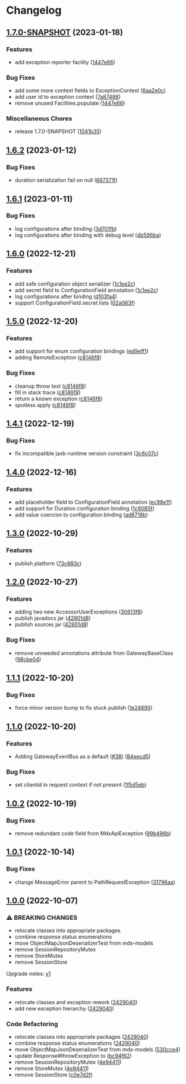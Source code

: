 # Changelog

## [1.7.0-SNAPSHOT](https://github.com/mxenabled/path-core/compare/v1.6.2...v1.7.0-SNAPSHOT) (2023-01-18)


### Features

* add exception reporter facility ([1447e66](https://github.com/mxenabled/path-core/commit/1447e663cc3f5574646a07b2902a899b53b8440b))


### Bug Fixes

* add some more context fields to ExceptionContext ([6aa2e0c](https://github.com/mxenabled/path-core/commit/6aa2e0ca477f8d6092bb951018b2074b5abd1cae))
* add user id to exception context ([7a87488](https://github.com/mxenabled/path-core/commit/7a874886ee4a446cda2596910d0f47d161e36a46))
* remove unused Facilities.populate ([1447e66](https://github.com/mxenabled/path-core/commit/1447e663cc3f5574646a07b2902a899b53b8440b))


### Miscellaneous Chores

* release 1.7.0-SNAPSHOT ([1041b35](https://github.com/mxenabled/path-core/commit/1041b3552b05c93c43c93b3c27176f44acc4fb6b))

## [1.6.2](https://github.com/mxenabled/path-core/compare/v1.6.1...v1.6.2) (2023-01-12)


### Bug Fixes

* duration serialization fail on null ([687371f](https://github.com/mxenabled/path-core/commit/687371f675f1f9151f26213744d5282723c67208))

## [1.6.1](https://github.com/mxenabled/path-core/compare/v1.6.0...v1.6.1) (2023-01-11)


### Bug Fixes

* log configurations after binding ([3d701fb](https://github.com/mxenabled/path-core/commit/3d701fb0b36eb2282c6370a09f3998b47a206b5d))
* log configurations after binding with debug level ([4b596ba](https://github.com/mxenabled/path-core/commit/4b596ba23bfedf8642b94fb068cb0892e8cfd7b0))

## [1.6.0](https://github.com/mxenabled/path-core/compare/v1.5.0...v1.6.0) (2022-12-21)


### Features

* add safe configuration object serializer ([1c1ee2c](https://github.com/mxenabled/path-core/commit/1c1ee2ccc48c5011298fe3026b53b570c5c1db7e))
* add secret field to ConfigurationField annotation ([1c1ee2c](https://github.com/mxenabled/path-core/commit/1c1ee2ccc48c5011298fe3026b53b570c5c1db7e))
* log configurations after binding ([d103fa4](https://github.com/mxenabled/path-core/commit/d103fa4ef98122022a2ee8fa2109241851cc2760))
* support ConfigurationField.secret lists ([02a063f](https://github.com/mxenabled/path-core/commit/02a063f91c3e41c672b1c85e6dec28c4b3725221))

## [1.5.0](https://github.com/mxenabled/path-core/compare/v1.4.1...v1.5.0) (2022-12-20)


### Features

* add support for enum configuration bindings ([ed9eff1](https://github.com/mxenabled/path-core/commit/ed9eff1a3dc044d18c8b6f6104cbb144e729171d))
* adding RemoteException ([c8146f8](https://github.com/mxenabled/path-core/commit/c8146f830024f91886ffca34bfb5818ec2e7dbfe))


### Bug Fixes

* cleanup throw text ([c8146f8](https://github.com/mxenabled/path-core/commit/c8146f830024f91886ffca34bfb5818ec2e7dbfe))
* fill in stack trace ([c8146f8](https://github.com/mxenabled/path-core/commit/c8146f830024f91886ffca34bfb5818ec2e7dbfe))
* return a known exception ([c8146f8](https://github.com/mxenabled/path-core/commit/c8146f830024f91886ffca34bfb5818ec2e7dbfe))
* spotless apply ([c8146f8](https://github.com/mxenabled/path-core/commit/c8146f830024f91886ffca34bfb5818ec2e7dbfe))

## [1.4.1](https://github.com/mxenabled/path-core/compare/v1.4.0...v1.4.1) (2022-12-19)


### Bug Fixes

* fix incompatible jaxb-runtime version constraint ([3c6c07c](https://github.com/mxenabled/path-core/commit/3c6c07c9a2d4f20aa77b8a886685ce375aa90dc7))

## [1.4.0](https://github.com/mxenabled/path-core/compare/v1.3.0...v1.4.0) (2022-12-16)


### Features

* add placeholder field to ConfigurationField annotation ([ec98e1f](https://github.com/mxenabled/path-core/commit/ec98e1f6407b23002378f627d263a75a6433a159))
* add support for Duration configuration binding ([1c9085f](https://github.com/mxenabled/path-core/commit/1c9085fb21c0999de6a1f9516006ab8f30f7e4df))
* add value coercion to configuration binding ([ad8718b](https://github.com/mxenabled/path-core/commit/ad8718b2580bfeaa30a49057196372786b9590dd))

## [1.3.0](https://github.com/mxenabled/path-core/compare/1.2.0...1.3.0) (2022-10-29)


### Features

* publish platform ([73c883c](https://github.com/mxenabled/path-core/commit/73c883ca2093d835ef4952a3801125333da67e1d))

## [1.2.0](https://github.com/mxenabled/path-core/compare/v1.1.1...1.2.0) (2022-10-27)


### Features

* adding two new AccessorUserExceptions ([30613f8](https://github.com/mxenabled/path-core/commit/30613f81e4dcb6e206558fbd6e9168dfe15b52ec))
* publish javadocs jar ([42901d8](https://github.com/mxenabled/path-core/commit/42901d8647f8970dc87b7eb84ba3583dbf6d1aaa))
* publish sources jar ([42901d8](https://github.com/mxenabled/path-core/commit/42901d8647f8970dc87b7eb84ba3583dbf6d1aaa))


### Bug Fixes

* remove unneeded annotations attribute from GatewayBaseClass ([98cbe04](https://github.com/mxenabled/path-core/commit/98cbe0489ad258fa542d12b238c788152cc87453))

## [1.1.1](https://github.com/mxenabled/path-sdk/compare/v1.1.0...v1.1.1) (2022-10-20)


### Bug Fixes

* force minor version bump to fix stuck publish ([1e24895](https://github.com/mxenabled/path-sdk/commit/1e24895fa689431dfa2a3632557fe23fdcb5e887))

## [1.1.0](https://github.com/mxenabled/path-sdk/compare/v1.0.2...v1.1.0) (2022-10-20)


### Features

* Adding GatewayEventBus as a default ([#38](https://github.com/mxenabled/path-sdk/issues/38)) ([84eecd5](https://github.com/mxenabled/path-sdk/commit/84eecd5635f3e32141c36fa6d03110191c320b73))


### Bug Fixes

* set clientid in request context if not present ([1f5d5eb](https://github.com/mxenabled/path-sdk/commit/1f5d5eb6bd9e963d145e96b8827aaf7fe2f03bb8))

## [1.0.2](https://github.com/mxenabled/path-sdk/compare/v1.0.1...v1.0.2) (2022-10-19)


### Bug Fixes

* remove redundant code field from MdxApiException ([99b496b](https://github.com/mxenabled/path-sdk/commit/99b496bd0194b1d34fa9572721c5827a2eb73b26))

## [1.0.1](https://github.com/mxenabled/path-sdk/compare/v1.0.0...v1.0.1) (2022-10-14)


### Bug Fixes

* change MessageError parent to PathRequestException ([31796aa](https://github.com/mxenabled/path-sdk/commit/31796aabd3dbc50d6ec1cad960afd2f4bc55c792))

## [1.0.0](https://github.com/mxenabled/path-sdk/compare/0.0.2...v1.0.0) (2022-10-07)


### ⚠ BREAKING CHANGES

* relocate classes into appropriate packages
* combine response status enumerations
* move ObjectMapJsonDeserializerTest from mdx-models
* remove SessionRepositoryMutex
* remove StoreMutex
* remove SessionStore

Upgrade notes: [v1](upgrades/v1/README.md)


### Features

* relocate classes and exception rework ([2429040](https://github.com/mxenabled/path-sdk/commit/24290409fb46b3d239dd6cd1b14178d357d18ed9))
* add new exception hierarchy ([2429040](https://github.com/mxenabled/path-sdk/commit/24290409fb46b3d239dd6cd1b14178d357d18ed9))


### Code Refactoring

* relocate classes into appropriate packages ([2429040](https://github.com/mxenabled/path-sdk/commit/24290409fb46b3d239dd6cd1b14178d357d18ed9))
* combine response status enumerations ([2429040](https://github.com/mxenabled/path-sdk/commit/24290409fb46b3d239dd6cd1b14178d357d18ed9))
* move ObjectMapJsonDeserializerTest from mdx-models ([530cce4](https://github.com/mxenabled/path-sdk/commit/530cce4db235ed965636676aab52d6e069a69f82))
* update Response#throwException to ([bc94f62](https://github.com/mxenabled/path-sdk/commit/bc94f62473620cbb5631e565f5dd9c0ba94ed1c0))
* remove SessionRepositoryMutex ([4e94411](https://github.com/mxenabled/path-sdk/commit/4e94411c48c01487be4cf7210606032570418cf8))
* remove StoreMutex ([4e94411](https://github.com/mxenabled/path-sdk/commit/4e94411c48c01487be4cf7210606032570418cf8))
* remove SessionStore ([c0e7d2f](https://github.com/mxenabled/path-sdk/commit/c0e7d2f7949a4f720626c4b0a23a2f77e0b7553d))
